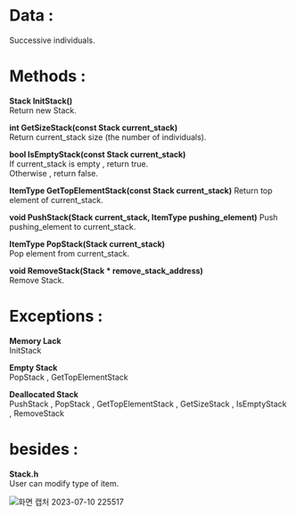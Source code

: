 # Data :   
   
Successive individuals.

   

# Methods :   

**Stack InitStack()**   
Return new Stack.    

**int GetSizeStack(const Stack current_stack)**   
Return current_stack size (the number of individuals). 

**bool IsEmptyStack(const Stack current_stack)**   
If current_stack is empty , return true.     
Otherwise , return false.     

**ItemType GetTopElementStack(const Stack current_stack)**
Return top element of current_stack.     

**void PushStack(Stack current_stack, ItemType pushing_element)**
Push pushing_element to current_stack.      

**ItemType PopStack(Stack current_stack)**     
Pop element from current_stack.      

**void RemoveStack(Stack * remove_stack_address)**  
Remove Stack.     

# Exceptions :

**Memory Lack**   
InitStack     

**Empty Stack**   
PopStack , GetTopElementStack

**Deallocated Stack**   
PushStack , PopStack , GetTopElementStack , GetSizeStack , IsEmptyStack , RemoveStack

# besides : 

**Stack.h**   
User can modify type of item.     

![화면 캡처 2023-07-10 225517](https://github.com/woo-in/DATA-STRUCTURES-Principles-and-Applications/assets/69314509/93b659dd-dde4-4658-8b7d-565e84bcb6d5)
